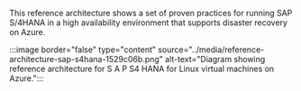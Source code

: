 This reference architecture shows a set of proven practices for running SAP S/4HANA in a high availability environment that supports disaster recovery on Azure.

:::image border="false" type="content" source="../media/reference-architecture-sap-s4hana-1529c06b.png" alt-text="Diagram showing reference architecture for S A P S4 HANA for Linux virtual machines on Azure.":::
